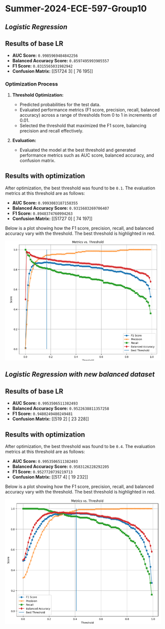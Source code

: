 # Summer-2024-ECE-597-Group10

## *Logistic Regression*

## Results of base LR

- **AUC Score:** `0.9985969484842256` 
- **Balanced Accuracy Score:** `0.8597495993905557` 
- **F1 Score:** `0.8315565031982942` 
- **Confusion Matrix:**
[[51724 3]
[ 76 195]]

### Optimization Process

1. **Threshold Optimization:**
   - Predicted probabilities for the test data.
   - Evaluated performance metrics (F1 score, precision, recall, balanced accuracy) across a range of thresholds from 0 to 1 in increments of 0.01.
   - Selected the threshold that maximized the F1 score, balancing precision and recall effectively.

2. **Evaluation:**
   - Evaluated the model at the best threshold and generated performance metrics such as AUC score, balanced accuracy, and confusion matrix.

## Results with optimization

After optimization, the best threshold was found to be `0.1`. The evaluation metrics at this threshold are as follows:

- **AUC Score:** `0.9993083187158355` 
- **Balanced Accuracy Score:** `0.9315603269706407` 
- **F1 Score:** `0.8948374760994263` 
- **Confusion Matrix:**
[[51727 0]
[ 74 197]]

Below is a plot showing how the F1 score, precision, recall, and balanced accuracy vary with the threshold. The best threshold is highlighted in red.

![Metrics vs. Threshold](/ML_Techniques/LR_optimization_results.png)

## *Logistic Regression with new balanced dataset*

## Results of base LR

- **AUC Score:** `0.9953506511382493` 
- **Balanced Accuracy Score:** `0.9522638811357258` 
- **F1 Score:** `0.9480249480249481` 
- **Confusion Matrix:**
[[519 2]
[ 23 228]]

## Results with optimization

After optimization, the best threshold was found to be `0.4`. The evaluation metrics at this threshold are as follows:

- **AUC Score:** `0.9953506511382493` 
- **Balanced Accuracy Score:** `0.9583126228292205` 
- **F1 Score:** `0.9527720739219713` 
- **Confusion Matrix:**
[[517 4]
[ 19 232]]

Below is a plot showing how the F1 score, precision, recall, and balanced accuracy vary with the threshold. The best threshold is highlighted in red.

![Metrics vs. Threshold](/ML_Techniques/LR_optimization_results_balanced.png)

